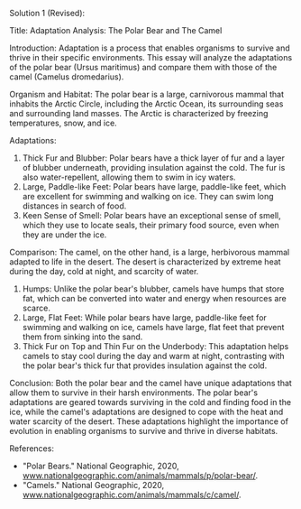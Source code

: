 Solution 1 (Revised):

Title: Adaptation Analysis: The Polar Bear and The Camel

Introduction:
Adaptation is a process that enables organisms to survive and thrive in their specific environments. This essay will analyze the adaptations of the polar bear (Ursus maritimus) and compare them with those of the camel (Camelus dromedarius).

Organism and Habitat:
The polar bear is a large, carnivorous mammal that inhabits the Arctic Circle, including the Arctic Ocean, its surrounding seas and surrounding land masses. The Arctic is characterized by freezing temperatures, snow, and ice.

Adaptations:
1. Thick Fur and Blubber: Polar bears have a thick layer of fur and a layer of blubber underneath, providing insulation against the cold. The fur is also water-repellent, allowing them to swim in icy waters.
2. Large, Paddle-like Feet: Polar bears have large, paddle-like feet, which are excellent for swimming and walking on ice. They can swim long distances in search of food.
3. Keen Sense of Smell: Polar bears have an exceptional sense of smell, which they use to locate seals, their primary food source, even when they are under the ice.

Comparison:
The camel, on the other hand, is a large, herbivorous mammal adapted to life in the desert. The desert is characterized by extreme heat during the day, cold at night, and scarcity of water.

1. Humps: Unlike the polar bear's blubber, camels have humps that store fat, which can be converted into water and energy when resources are scarce.
2. Large, Flat Feet: While polar bears have large, paddle-like feet for swimming and walking on ice, camels have large, flat feet that prevent them from sinking into the sand.
3. Thick Fur on Top and Thin Fur on the Underbody: This adaptation helps camels to stay cool during the day and warm at night, contrasting with the polar bear's thick fur that provides insulation against the cold.

Conclusion:
Both the polar bear and the camel have unique adaptations that allow them to survive in their harsh environments. The polar bear's adaptations are geared towards surviving in the cold and finding food in the ice, while the camel's adaptations are designed to cope with the heat and water scarcity of the desert. These adaptations highlight the importance of evolution in enabling organisms to survive and thrive in diverse habitats.

References:
- "Polar Bears." National Geographic, 2020, www.nationalgeographic.com/animals/mammals/p/polar-bear/.
- "Camels." National Geographic, 2020, www.nationalgeographic.com/animals/mammals/c/camel/.